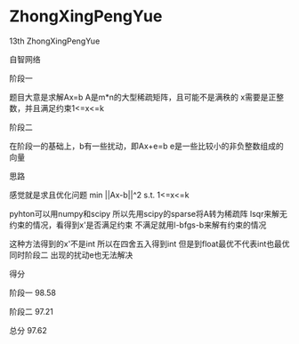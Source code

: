 # ZhongXingPengYue
13th ZhongXingPengYue

自智网络

阶段一

题目大意是求解Ax=b
A是m*n的大型稀疏矩阵，且可能不是满秩的
x需要是正整数，并且满足约束1<=x<=k

阶段二

在阶段一的基础上，b有一些扰动，即Ax+e=b
e是一些比较小的非负整数组成的向量

思路

感觉就是求且优化问题
min ||Ax-b||^2
s.t. 1<=x<=k

pyhton可以用numpy和scipy
所以先用scipy的sparse将A转为稀疏阵
lsqr来解无约束的情况，看得到x'是否满足约束
不满足就用l-bfgs-b来解有约束的情况

这种方法得到的x'不是int 所以在四舍五入得到int 但是到float最优不代表int也最优
同时阶段二 出现的扰动e也无法解决

得分

阶段一 98.58

阶段二 97.21

总分 97.62
